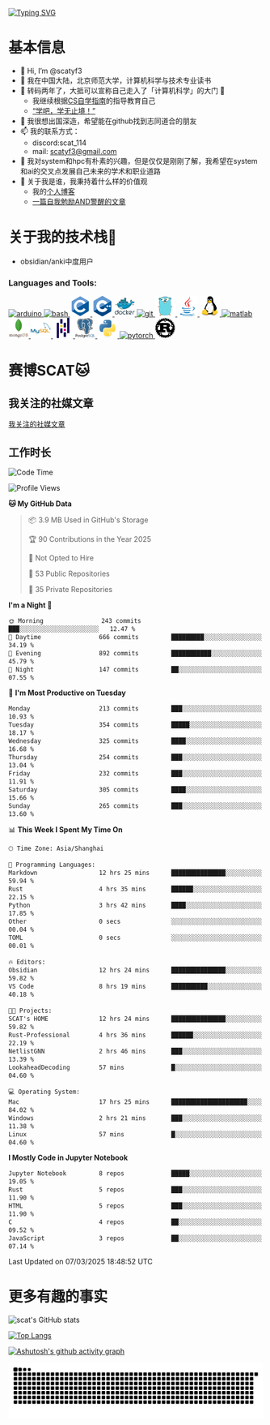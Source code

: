 [![Typing SVG](https://readme-typing-svg.demolab.com?font=Fira+Code&pause=1000&center=true&vCenter=true&multiline=true&width=470&height=98&lines=Across+the+Great+Wall+;we+can+reach+every+corner+in+the+world)](https://git.io/typing-svg)

# 基本信息
- 👋 Hi, I’m @scatyf3
- 👀 我在中国大陆，北京师范大学，计算机科学与技术专业读书
- 🌱 转码两年了，大抵可以宣称自己走入了「计算机科学」的大门 🥺
  - 我继续根据[CS自学指南](https://csdiy.wiki/)的指导教育自己 
  - [“学吧，学无止境！” ](https://www.acm.org/binaries/content/assets/education/cs2013_chinese.pdf)
- 💞️ 我很想出国深造，希望能在github找到志同道合的朋友
- 📫 我的联系方式：
  -   discord:scat_114
  -   mail: scatyf3@gmail.com
- 🌟 我对system和hpc有朴素的兴趣，但是仅仅是刚刚了解，我希望在system和ai的交叉点发展自己未来的学术和职业道路
- 🤔 关于我是谁，我秉持着什么样的价值观
  - 我的[个人博客](https://scatyfs-blog.gitbook.io/scats-blog)
  - [一篇自我勉励AND警醒的文章](https://www.zhihu.com/question/595969891/answer/3060352057)
 
# 关于我的技术栈🔧

- obsidian/anki中度用户


<h3 align="left">Languages and Tools:</h3>
<p align="left"> <a href="https://www.arduino.cc/" target="_blank" rel="noreferrer"> <img src="https://cdn.worldvectorlogo.com/logos/arduino-1.svg" alt="arduino" width="40" height="40"/> </a> <a href="https://www.gnu.org/software/bash/" target="_blank" rel="noreferrer"> <img src="https://www.vectorlogo.zone/logos/gnu_bash/gnu_bash-icon.svg" alt="bash" width="40" height="40"/> </a> <a href="https://www.cprogramming.com/" target="_blank" rel="noreferrer"> <img src="https://raw.githubusercontent.com/devicons/devicon/master/icons/c/c-original.svg" alt="c" width="40" height="40"/> </a> <a href="https://www.w3schools.com/cpp/" target="_blank" rel="noreferrer"> <img src="https://raw.githubusercontent.com/devicons/devicon/master/icons/cplusplus/cplusplus-original.svg" alt="cplusplus" width="40" height="40"/> </a> <a href="https://www.docker.com/" target="_blank" rel="noreferrer"> <img src="https://raw.githubusercontent.com/devicons/devicon/master/icons/docker/docker-original-wordmark.svg" alt="docker" width="40" height="40"/> </a> <a href="https://git-scm.com/" target="_blank" rel="noreferrer"> <img src="https://www.vectorlogo.zone/logos/git-scm/git-scm-icon.svg" alt="git" width="40" height="40"/> </a> <a href="https://golang.org" target="_blank" rel="noreferrer"> <img src="https://raw.githubusercontent.com/devicons/devicon/master/icons/go/go-original.svg" alt="go" width="40" height="40"/> </a> <a href="https://www.java.com" target="_blank" rel="noreferrer"> <img src="https://raw.githubusercontent.com/devicons/devicon/master/icons/java/java-original.svg" alt="java" width="40" height="40"/> </a> <a href="https://www.linux.org/" target="_blank" rel="noreferrer"> <img src="https://raw.githubusercontent.com/devicons/devicon/master/icons/linux/linux-original.svg" alt="linux" width="40" height="40"/> </a> <a href="https://www.mathworks.com/" target="_blank" rel="noreferrer"> <img src="https://upload.wikimedia.org/wikipedia/commons/2/21/Matlab_Logo.png" alt="matlab" width="40" height="40"/> </a> <a href="https://www.mongodb.com/" target="_blank" rel="noreferrer"> <img src="https://raw.githubusercontent.com/devicons/devicon/master/icons/mongodb/mongodb-original-wordmark.svg" alt="mongodb" width="40" height="40"/> </a> <a href="https://www.mysql.com/" target="_blank" rel="noreferrer"> <img src="https://raw.githubusercontent.com/devicons/devicon/master/icons/mysql/mysql-original-wordmark.svg" alt="mysql" width="40" height="40"/> </a> <a href="https://pandas.pydata.org/" target="_blank" rel="noreferrer"> <img src="https://raw.githubusercontent.com/devicons/devicon/2ae2a900d2f041da66e950e4d48052658d850630/icons/pandas/pandas-original.svg" alt="pandas" width="40" height="40"/> </a> <a href="https://www.postgresql.org" target="_blank" rel="noreferrer"> <img src="https://raw.githubusercontent.com/devicons/devicon/master/icons/postgresql/postgresql-original-wordmark.svg" alt="postgresql" width="40" height="40"/> </a> <a href="https://www.python.org" target="_blank" rel="noreferrer"> <img src="https://raw.githubusercontent.com/devicons/devicon/master/icons/python/python-original.svg" alt="python" width="40" height="40"/> </a> <a href="https://pytorch.org/" target="_blank" rel="noreferrer"> <img src="https://www.vectorlogo.zone/logos/pytorch/pytorch-icon.svg" alt="pytorch" width="40" height="40"/> </a> <a href="https://www.rust-lang.org" target="_blank" rel="noreferrer"> <img src="https://raw.githubusercontent.com/devicons/devicon/master/icons/rust/rust-plain.svg" alt="rust" width="40" height="40"/> </a> </p>


# 赛博SCAT🐱

## 我关注的社媒文章
[我关注的社媒文章](https://www.notion.so/6379b986d4964818b078b0328b41f73b?v=19fc0e6483ec4fada09d6c68f7b20732)

## 工作时长
<!--START_SECTION:waka-->
![Code Time](http://img.shields.io/badge/Code%20Time-1%2C016%20hrs%2031%20mins-blue)

![Profile Views](http://img.shields.io/badge/Profile%20Views-1-blue)

**🐱 My GitHub Data** 

> 📦 3.9 MB Used in GitHub's Storage 
 > 
> 🏆 90 Contributions in the Year 2025
 > 
> 🚫 Not Opted to Hire
 > 
> 📜 53 Public Repositories 
 > 
> 🔑 35 Private Repositories 
 > 
**I'm a Night 🦉** 

```text
🌞 Morning                243 commits         ███░░░░░░░░░░░░░░░░░░░░░░   12.47 % 
🌆 Daytime                666 commits         █████████░░░░░░░░░░░░░░░░   34.19 % 
🌃 Evening                892 commits         ███████████░░░░░░░░░░░░░░   45.79 % 
🌙 Night                  147 commits         ██░░░░░░░░░░░░░░░░░░░░░░░   07.55 % 
```
📅 **I'm Most Productive on Tuesday** 

```text
Monday                   213 commits         ███░░░░░░░░░░░░░░░░░░░░░░   10.93 % 
Tuesday                  354 commits         █████░░░░░░░░░░░░░░░░░░░░   18.17 % 
Wednesday                325 commits         ████░░░░░░░░░░░░░░░░░░░░░   16.68 % 
Thursday                 254 commits         ███░░░░░░░░░░░░░░░░░░░░░░   13.04 % 
Friday                   232 commits         ███░░░░░░░░░░░░░░░░░░░░░░   11.91 % 
Saturday                 305 commits         ████░░░░░░░░░░░░░░░░░░░░░   15.66 % 
Sunday                   265 commits         ███░░░░░░░░░░░░░░░░░░░░░░   13.60 % 
```


📊 **This Week I Spent My Time On** 

```text
🕑︎ Time Zone: Asia/Shanghai

💬 Programming Languages: 
Markdown                 12 hrs 25 mins      ███████████████░░░░░░░░░░   59.94 % 
Rust                     4 hrs 35 mins       ██████░░░░░░░░░░░░░░░░░░░   22.15 % 
Python                   3 hrs 42 mins       ████░░░░░░░░░░░░░░░░░░░░░   17.85 % 
Other                    0 secs              ░░░░░░░░░░░░░░░░░░░░░░░░░   00.04 % 
TOML                     0 secs              ░░░░░░░░░░░░░░░░░░░░░░░░░   00.01 % 

🔥 Editors: 
Obsidian                 12 hrs 24 mins      ███████████████░░░░░░░░░░   59.82 % 
VS Code                  8 hrs 19 mins       ██████████░░░░░░░░░░░░░░░   40.18 % 

🐱‍💻 Projects: 
SCAT's HOME              12 hrs 24 mins      ███████████████░░░░░░░░░░   59.82 % 
Rust-Professional        4 hrs 36 mins       ██████░░░░░░░░░░░░░░░░░░░   22.19 % 
NetlistGNN               2 hrs 46 mins       ███░░░░░░░░░░░░░░░░░░░░░░   13.39 % 
LookaheadDecoding        57 mins             █░░░░░░░░░░░░░░░░░░░░░░░░   04.60 % 

💻 Operating System: 
Mac                      17 hrs 25 mins      █████████████████████░░░░   84.02 % 
Windows                  2 hrs 21 mins       ███░░░░░░░░░░░░░░░░░░░░░░   11.38 % 
Linux                    57 mins             █░░░░░░░░░░░░░░░░░░░░░░░░   04.60 % 
```

**I Mostly Code in Jupyter Notebook** 

```text
Jupyter Notebook         8 repos             █████░░░░░░░░░░░░░░░░░░░░   19.05 % 
Rust                     5 repos             ███░░░░░░░░░░░░░░░░░░░░░░   11.90 % 
HTML                     5 repos             ███░░░░░░░░░░░░░░░░░░░░░░   11.90 % 
C                        4 repos             ██░░░░░░░░░░░░░░░░░░░░░░░   09.52 % 
JavaScript               3 repos             ██░░░░░░░░░░░░░░░░░░░░░░░   07.14 % 
```




 Last Updated on 07/03/2025 18:48:52 UTC
<!--END_SECTION:waka-->


# 更多有趣的事实 

![scat's GitHub stats](https://github-readme-stats.vercel.app/api?username=scatyf3&count_private=true&theme=synthwave)

[![Top Langs](https://github-readme-stats.vercel.app/api/top-langs/?username=scatyf3&layout=compact&langs_count=12&theme=synthwave&hide=javascript,html,css&size_weight=0.5&count_weight=0.5)](https://github.com/anuraghazra/github-readme-statss)

[![Ashutosh's github activity graph](https://github-readme-activity-graph.vercel.app/graph?username=scatyf3&theme=dracula)](https://github.com/ashutosh00710/github-readme-activity-graph)



<picture>
  <source media="(prefers-color-scheme: dark)" srcset="https://raw.githubusercontent.com/scatyf3/scatyf3/output/github-contribution-grid-snake-dark.svg">
  <source media="(prefers-color-scheme: light)" srcset="https://raw.githubusercontent.com/scatyf3scatyf3/output/github-contribution-grid-snake.svg">
  <img alt="github contribution grid snake animation" src="https://raw.githubusercontent.com/scatyf3/scatyf3/output/github-contribution-grid-snake.svg">
</picture>


<!---
scatfy3/scatfy3 is a ✨ special ✨ repository because its `README.md` (this file) appears on your GitHub profile.
You can click the Preview link to take a look at your changes.
--->
